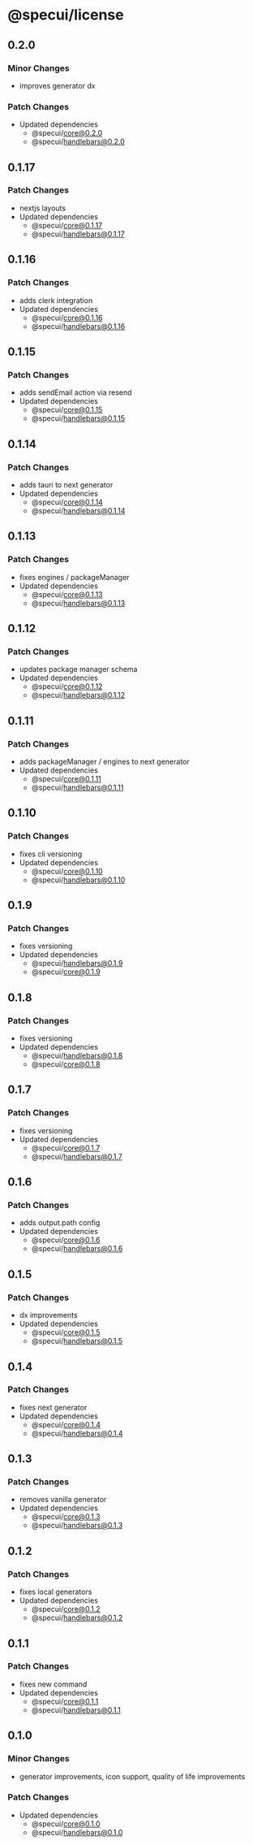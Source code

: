 # @specui/license

## 0.2.0

### Minor Changes

- improves generator dx

### Patch Changes

- Updated dependencies
  - @specui/core@0.2.0
  - @specui/handlebars@0.2.0

## 0.1.17

### Patch Changes

- nextjs layouts
- Updated dependencies
  - @specui/core@0.1.17
  - @specui/handlebars@0.1.17

## 0.1.16

### Patch Changes

- adds clerk integration
- Updated dependencies
  - @specui/core@0.1.16
  - @specui/handlebars@0.1.16

## 0.1.15

### Patch Changes

- adds sendEmail action via resend
- Updated dependencies
  - @specui/core@0.1.15
  - @specui/handlebars@0.1.15

## 0.1.14

### Patch Changes

- adds tauri to next generator
- Updated dependencies
  - @specui/core@0.1.14
  - @specui/handlebars@0.1.14

## 0.1.13

### Patch Changes

- fixes engines / packageManager
- Updated dependencies
  - @specui/core@0.1.13
  - @specui/handlebars@0.1.13

## 0.1.12

### Patch Changes

- updates package manager schema
- Updated dependencies
  - @specui/core@0.1.12
  - @specui/handlebars@0.1.12

## 0.1.11

### Patch Changes

- adds packageManager / engines to next generator
- Updated dependencies
  - @specui/core@0.1.11
  - @specui/handlebars@0.1.11

## 0.1.10

### Patch Changes

- fixes cli versioning
- Updated dependencies
  - @specui/core@0.1.10
  - @specui/handlebars@0.1.10

## 0.1.9

### Patch Changes

- fixes versioning
- Updated dependencies
  - @specui/handlebars@0.1.9
  - @specui/core@0.1.9

## 0.1.8

### Patch Changes

- fixes versioning
- Updated dependencies
  - @specui/handlebars@0.1.8
  - @specui/core@0.1.8

## 0.1.7

### Patch Changes

- fixes versioning
- Updated dependencies
  - @specui/core@0.1.7
  - @specui/handlebars@0.1.7

## 0.1.6

### Patch Changes

- adds output.path config
- Updated dependencies
  - @specui/core@0.1.6
  - @specui/handlebars@0.1.6

## 0.1.5

### Patch Changes

- dx improvements
- Updated dependencies
  - @specui/core@0.1.5
  - @specui/handlebars@0.1.5

## 0.1.4

### Patch Changes

- fixes next generator
- Updated dependencies
  - @specui/core@0.1.4
  - @specui/handlebars@0.1.4

## 0.1.3

### Patch Changes

- removes vanilla generator
- Updated dependencies
  - @specui/core@0.1.3
  - @specui/handlebars@0.1.3

## 0.1.2

### Patch Changes

- fixes local generators
- Updated dependencies
  - @specui/core@0.1.2
  - @specui/handlebars@0.1.2

## 0.1.1

### Patch Changes

- fixes new command
- Updated dependencies
  - @specui/core@0.1.1
  - @specui/handlebars@0.1.1

## 0.1.0

### Minor Changes

- generator improvements, icon support, quality of life improvements

### Patch Changes

- Updated dependencies
  - @specui/core@0.1.0
  - @specui/handlebars@0.1.0
